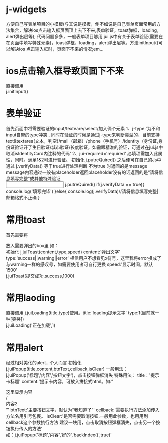 # j-widgets
方便自己写表单项目的小模板(与其说是模板，倒不如说是自己表单页面常用的方法集合，解决ios点击输入框页面顶上去下不来,表单验证，toast弹框，loading，alert弹出层等);
代码问题多多，一般表单项目够用,jui.js中有关于表单验证(需要在在页面中填写特殊元素)，toast弹框，loading，alert弹出层等。方法initInput()可以解决ios 点击输入框时，页面下不来的情况;em...
# ios点击输入框导致页面下不来
直接调用</br>
j.initInput()
# 表单验证
首先页面中将需要验证的input/texteare/select/加入俩个元素 
1、j-type:'为不和input自带的type冲突.. 同时在验证的时候是通过j-type来判断类型的，目前支持text&textarea(文本，判空)/mail（邮箱）/phone（手机号）/identity（身份证,身份证验证开了生日验证/城市验证/长度验证，如需跟精准的验证，可通过在jui.js中取消isIdentityCard内注释的代码'
2、jui-required='required' 必填项需加入此属性，同时。满足1&2可进行验证。
初始化 j.putreQuired() 之后便可在自己的Js中通过 j.verifyData() 等于true进行处理判断 不为true 时返回的是message message内容通过一般有placeholder返回placeholder没有的话返回的是“请将信息填写完整”或其他特殊验证</br>
<input j-type='mail' jui-required='required'>
j.putreQuired()
if(j.verifyData == true){
  console.log('填写完毕')
}else{
  console.log(j.verifyData)//请将信息填写完整||邮箱格式不正确
}
# 常用toast
首先需要将<div id='toast-panel'></div>放入需要弹出的box里 如：<div class='index-page'><div id='toast-panel'></div></div>
初始化 j.juiToast(content,type,speed) content:'弹出文字' type:'success||warning||error' 相信用户不想看见x符号，这里我将error换成了与warning一样的感叹号，如需要使用者可自行更换 speed:'显示时间，默认1500'</br>
j.juiToast(提交成功,success,1000)
# 常用laoding
直接调用 j.juiLoading(title,type)使用。title:'loading提示文字' type:1(目前就一种[笑哭])</br>
j.juiLoading('正在加载',1)
# 常用alert
经过相对美化的alert...个人而言 
初始化 j.juiPopup(title,content,btnText,cellback,isClear)
一般用法：<br>
j.juiPopup('标题','内容','按钮文字')，点击按钮弹框消失
特殊用法：
title：'提示卡标题'
content:'提示卡内容，可放入拼接式html。如:“<div>这里显示内容</div>/<div>内容2</div>”'
btnText:'主要按钮文字，默认为“我知道了”'
cellback:'需要执行方法添加传入方法名用引号包裹。
isClear:'是否需要取消按钮,一般用此参数，也用用到cellback这个参数执行方法 建议一块用，点击取消按钮弹框消失，点击另一个按钮执行传入的方法'</br>
如：j.juiPopup('标题','内容','好的','backIndex()',true)'
